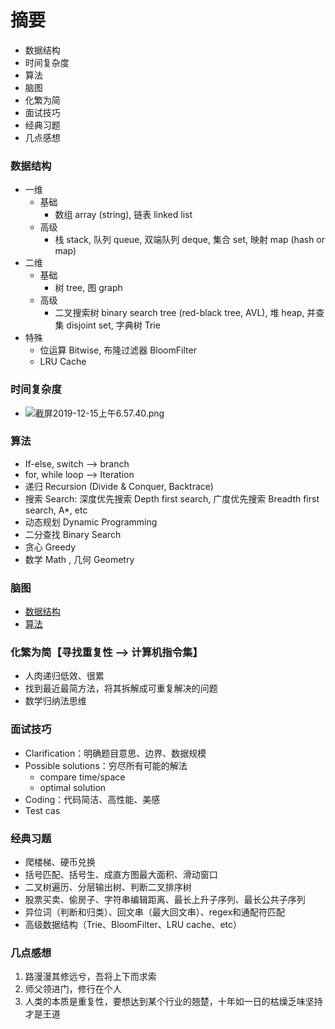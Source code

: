 # 摘要
+ 数据结构
+ 时间复杂度
+ 算法
+ 脑图
+ 化繁为简
+ 面试技巧
+ 经典习题
+ 几点感想

### 数据结构
+ 一维
  + 基础
    + 数组 array (string), 链表 linked list
  + 高级
    + 栈 stack, 队列 queue, 双端队列 deque, 集合 set, 映射 map (hash or map)
+ 二维
  + 基础
    + 树 tree, 图 graph
  + 高级
    + 二叉搜索树 binary search tree (red-black tree, AVL), 堆 heap, 并查集 disjoint set, 字典树 Trie
+ 特殊
  + 位运算 Bitwise, 布隆过滤器 BloomFilter
  + LRU Cache

### 时间复杂度
+ ![截屏2019-12-15上午6.57.40.png](https://pic.leetcode-cn.com/145a77b35a5c7c60ea67dc3b5e167547c940fe0f604eae53bdd9e36743e09403-%E6%88%AA%E5%B1%8F2019-12-15%E4%B8%8A%E5%8D%886.57.40.png)

### 算法
+ If-else, switch —> branch
+ for, while loop —> Iteration
+ 递归 Recursion (Divide & Conquer, Backtrace)
+ 搜索 Search: 深度优先搜索 Depth first search, 广度优先搜索 Breadth first search, A*, etc
+ 动态规划 Dynamic Programming
+ 二分查找 Binary Search
+ 贪心 Greedy
+ 数学 Math , 几何 Geometry 

### 脑图
+ [数据结构](https://naotu.baidu.com/file/b832f043e2ead159d584cca4efb19703?token=7a6a56eb2630548c)
+ [算法](https://naotu.baidu.com/file/0a53d3a5343bd86375f348b2831d3610?token=5ab1de1c90d5f3ec)

### 化繁为简【寻找重复性 —> 计算机指令集】
+ 人肉递归低效、很累
+ 找到最近最简方法，将其拆解成可重复解决的问题
+ 数学归纳法思维

### 面试技巧
+ Clarification：明确题⽬意思、边界、数据规模
+ Possible solutions：穷尽所有可能的解法
  + compare time/space
  + optimal solution
+ Coding：代码简洁、⾼性能、美感
+ Test cas

### 经典习题
+ 爬楼梯、硬币兑换
+ 括号匹配、括号⽣、成直⽅图最⼤⾯积、滑动窗⼝
+ ⼆叉树遍历、分层输出树、判断⼆叉排序树
+ 股票买卖、偷房⼦、字符串编辑距离、最⻓上升⼦序列、最⻓公共⼦序列
+ 异位词（判断和归类）、回⽂串（最⼤回⽂串）、regex和通配符匹配
+ ⾼级数据结构（Trie、BloomFilter、LRU cache、etc）

### 几点感想
1. 路漫漫其修远兮，吾将上下而求索
2. 师父领进门，修行在个人
3. 人类的本质是重复性，要想达到某个行业的翘楚，十年如一日的枯燥乏味坚持才是王道